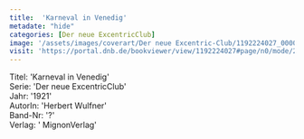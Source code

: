 ```yaml
---
title:  'Karneval in Venedig'
metadate: "hide"
categories: [Der neue ExcentricClub]
image: '/assets/images/coverart/Der neue Excentric-Club/1192224027_00000010.jpg'
visit: 'https://portal.dnb.de/bookviewer/view/1192224027#page/n0/mode/2up'
---
```

Titel: 'Karneval in Venedig' <br>
Serie: 'Der neue ExcentricClub' <br>
Jahr: '1921' <br>
AutorIn: 'Herbert Wulfner' <br>
Band-Nr: '?' <br>
Verlag: ' MignonVerlag'